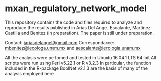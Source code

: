 # mxan_regulatory_network_model

This repository contains the code and files required to analyze and reproduce the results published in Arias Del Angel, Escalante, Martínez-Castilla and Benítez (in preparation). The paper is still under preparation.

Contact: jariasdelangel@gmail.com
Correspondance: mbenitez@iecologa.unam.mx and aescalante@iecologia.unam.mx

All the analysis were perfomed and tested in Ubuntu 16.04.1 LTS 64-bit 
All scripts were run using Perl v5.22.1 or R v3.2.3
In particular, the function included in the R-package BoolNet v2.1.3 are the basis of many of the analysis employed here.

